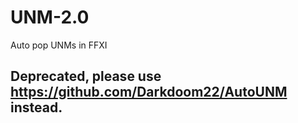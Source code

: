 # UNM-2.0
Auto pop UNMs in FFXI


## Deprecated, please use https://github.com/Darkdoom22/AutoUNM instead. ##
